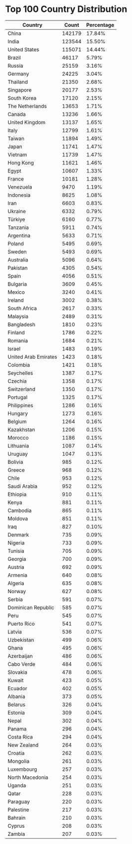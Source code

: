 # Top 100 Country Distribution
| Country | Count | Percentage |
|----|----|----|
| China | 142179 | 17.84% |
| India | 123544 | 15.50% |
| United States | 115071 | 14.44% |
| Brazil | 46117 | 5.79% |
| Russia | 25159 | 3.16% |
| Germany | 24225 | 3.04% |
| Thailand | 21350 | 2.68% |
| Singapore | 20177 | 2.53% |
| South Korea | 17120 | 2.15% |
| The Netherlands | 13653 | 1.71% |
| Canada | 13236 | 1.66% |
| United Kingdom | 13137 | 1.65% |
| Italy | 12799 | 1.61% |
| Taiwan | 11894 | 1.49% |
| Japan | 11741 | 1.47% |
| Vietnam | 11739 | 1.47% |
| Hong Kong | 11621 | 1.46% |
| Egypt | 10607 | 1.33% |
| France | 10181 | 1.28% |
| Venezuela | 9470 | 1.19% |
| Indonesia | 8625 | 1.08% |
| Iran | 6603 | 0.83% |
| Ukraine | 6332 | 0.79% |
| Türkiye | 6160 | 0.77% |
| Tanzania | 5911 | 0.74% |
| Argentina | 5633 | 0.71% |
| Poland | 5495 | 0.69% |
| Sweden | 5493 | 0.69% |
| Australia | 5096 | 0.64% |
| Pakistan | 4305 | 0.54% |
| Spain | 4056 | 0.51% |
| Bulgaria | 3609 | 0.45% |
| Mexico | 3240 | 0.41% |
| Ireland | 3002 | 0.38% |
| South Africa | 2617 | 0.33% |
| Malaysia | 2489 | 0.31% |
| Bangladesh | 1810 | 0.23% |
| Finland | 1786 | 0.22% |
| Romania | 1684 | 0.21% |
| Israel | 1483 | 0.19% |
| United Arab Emirates | 1423 | 0.18% |
| Colombia | 1421 | 0.18% |
| Seychelles | 1387 | 0.17% |
| Czechia | 1358 | 0.17% |
| Switzerland | 1350 | 0.17% |
| Portugal | 1325 | 0.17% |
| Philippines | 1286 | 0.16% |
| Hungary | 1273 | 0.16% |
| Belgium | 1264 | 0.16% |
| Kazakhstan | 1206 | 0.15% |
| Morocco | 1186 | 0.15% |
| Lithuania | 1087 | 0.14% |
| Uruguay | 1047 | 0.13% |
| Bolivia | 985 | 0.12% |
| Greece | 968 | 0.12% |
| Chile | 953 | 0.12% |
| Saudi Arabia | 952 | 0.12% |
| Ethiopia | 910 | 0.11% |
| Kenya | 881 | 0.11% |
| Cambodia | 865 | 0.11% |
| Moldova | 851 | 0.11% |
| Iraq | 827 | 0.10% |
| Denmark | 735 | 0.09% |
| Nigeria | 733 | 0.09% |
| Tunisia | 705 | 0.09% |
| Georgia | 700 | 0.09% |
| Austria | 692 | 0.09% |
| Armenia | 640 | 0.08% |
| Algeria | 635 | 0.08% |
| Norway | 627 | 0.08% |
| Serbia | 591 | 0.07% |
| Dominican Republic | 585 | 0.07% |
| Peru | 545 | 0.07% |
| Puerto Rico | 541 | 0.07% |
| Latvia | 536 | 0.07% |
| Uzbekistan | 499 | 0.06% |
| Ghana | 495 | 0.06% |
| Azerbaijan | 486 | 0.06% |
| Cabo Verde | 484 | 0.06% |
| Slovakia | 478 | 0.06% |
| Kuwait | 423 | 0.05% |
| Ecuador | 402 | 0.05% |
| Albania | 373 | 0.05% |
| Belarus | 326 | 0.04% |
| Estonia | 309 | 0.04% |
| Nepal | 302 | 0.04% |
| Panama | 296 | 0.04% |
| Costa Rica | 294 | 0.04% |
| New Zealand | 264 | 0.03% |
| Croatia | 262 | 0.03% |
| Mongolia | 261 | 0.03% |
| Luxembourg | 257 | 0.03% |
| North Macedonia | 254 | 0.03% |
| Uganda | 251 | 0.03% |
| Qatar | 228 | 0.03% |
| Paraguay | 220 | 0.03% |
| Palestine | 217 | 0.03% |
| Bahrain | 210 | 0.03% |
| Cyprus | 208 | 0.03% |
| Zambia | 207 | 0.03% |

